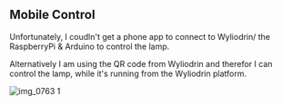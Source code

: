 ## Mobile Control

Unfortunately, I coudln't get a phone app to connect to Wyliodrin/ the RaspberryPi & Arduino to control the lamp.

Alternatively I am using the QR code from Wyliodrin and therefor I can control the lamp, while it's running from the Wyliodrin platform.

![img_0763 1](https://cloud.githubusercontent.com/assets/23510912/25701254/81abc936-30c3-11e7-9533-743c8dfb343d.PNG)
